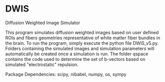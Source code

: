 # DWIS
Diffusion Weighted Image Simulator

This program simulates diffusion weighted images based on user defined ROIs and fibers geometries representative of white matter fiber bundles in the brain. To run the program, simply execute the python file DWIS_v5.py. Folders containing the simulated images and simulation parameters will automatically be created once a simulation is run. The folder qspace contains the code used to determine the set of b-vectors based on simulated "electrostatic" repulsion.

Package Dependencies: scipy, nibabel, numpy, os, sympy
